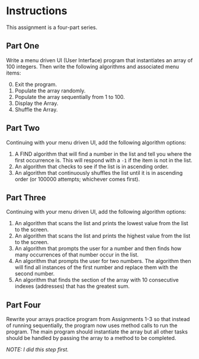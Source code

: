 # Instructions
This assignment is a four-part series.

## Part One
Write a menu driven UI (User Interface) program that instantiates an array of 100 integers. Then write the following algorithms and associated menu items:

0. Exit the program.
1. Populate the array randomly.
2. Populate the array sequentially from 1 to 100.
3. Display the Array.
4. Shuffle the Array.

## Part Two
Continuing with your menu driven UI, add the following algorithm options:

1. A FIND algorithm that will find a number in the list and tell you where the first occurrence is. This will respond with a `-1` if the item is not in the list.
2. An algorithm that checks to see if the list is in ascending order.
3. An algorithm that continuously shuffles the list until it is in ascending order (or 100000 attempts; whichever comes first).

## Part Three
Continuing with your menu driven UI, add the following algorithm options:

1. An algorithm that scans the list and prints the lowest value from the list to the screen.
2. An algorithm that scans the list and prints the highest value from the list to the screen.
3. An algorithm that prompts the user for a number and then finds how many occurrences of that number occur in the list.
4. An algorithm that prompts the user for two numbers. The algorithm then will find all instances of the first number and replace them with the second number.
5. An algorithm that finds the section of the array with 10 consecutive indexes (addresses) that has the greatest sum.

## Part Four
Rewrite your arrays practice program from Assignments 1-3 so that instead of running sequentially, the program now uses method calls to run the program. The main program should instantiate the array but all other tasks should be handled by passing the array to a method to be completed.

*NOTE: I did this step first.*
